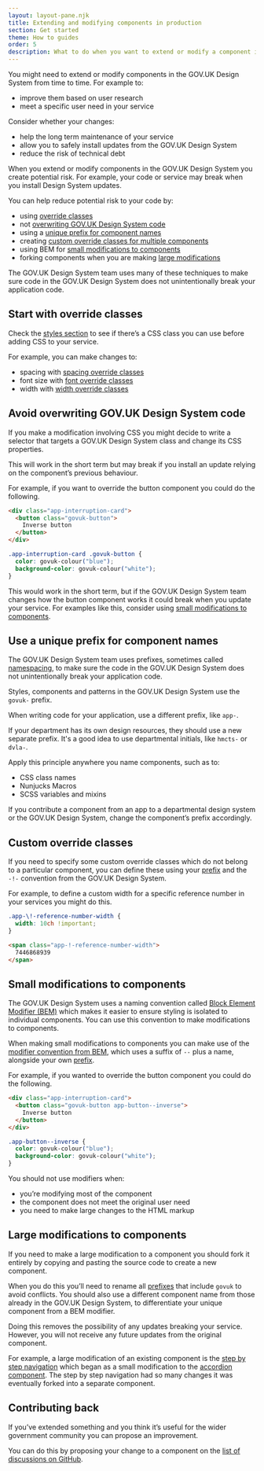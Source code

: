 ```yaml
---
layout: layout-pane.njk
title: Extending and modifying components in production
section: Get started
theme: How to guides
order: 5
description: What to do when you want to extend or modify a component in production.
---
```


You might need to extend or modify components in the GOV.UK Design System from time to time. For example to:

- improve them based on user research
- meet a specific user need in your service

Consider whether your changes:

- help the long term maintenance of your service
- allow you to safely install updates from the GOV.UK Design System
- reduce the risk of technical debt

When you extend or modify components in the GOV.UK Design System you create potential risk. For example, your code or service may break when you install Design System updates.

You can help reduce potential risk to your code by:

- using [override classes](#start-with-override-classes)
- not [overwriting GOV.UK Design System code](#avoid-overwriting-govuk-design-system-code)
- using a [unique prefix for component names][prefix]
- creating [custom override classes for multiple components](#custom-override-classes)
- using BEM for [small modifications to components](#small-modifications-to-components)
- forking components when you are making [large modifications](#large-modifications-to-components)

The GOV.UK Design System team uses many of these techniques to make sure code in the GOV.UK Design System does not unintentionally break your application code.

## Start with override classes

Check the [styles section](/styles/) to see if there’s a CSS class you can use before adding CSS to your service.

For example, you can make changes to:

- spacing with [spacing override classes](/styles/spacing/#overriding-spacing)
- font size with [font override classes](/styles/typography/#font-override-classes)
- width with [width override classes](/styles/layout/#width-override-classes)

## Avoid overwriting GOV.UK Design System code

If you make a modification involving CSS you might decide to write a selector that targets a GOV.UK Design System class and change its CSS properties.

This will work in the short term but may break if you install an update relying on the component’s previous behaviour.

For example, if you want to override the button component you could do the following.

```html
<div class="app-interruption-card">
  <button class="govuk-button">
    Inverse button
  </button>
</div>
```

```css
.app-interruption-card .govuk-button {
  color: govuk-colour("blue");
  background-color: govuk-colour("white");
}
```

This would work in the short term, but if the GOV.UK Design System team changes how the button component works it could break when you update your service. For examples like this, consider using [small modifications to components](#small-modifications-to-components).

## Use a unique prefix for component names

The GOV.UK Design System team uses prefixes, sometimes called [namespacing](https://techterms.com/definition/namespace), to make sure the code in the GOV.UK Design System does not unintentionally break your application code.

Styles, components and patterns in the GOV.UK Design System use the `govuk-` prefix.

When writing code for your application, use a different prefix, like `app-`.

If your department has its own design resources, they should use a new separate prefix. It's a good idea to use departmental initials, like `hmcts-` or `dvla-`.

Apply this principle anywhere you name components, such as to:

- CSS class names
- Nunjucks Macros
- SCSS variables and mixins

If you contribute a component from an app to a departmental design system or the GOV.UK Design System, change the component’s prefix accordingly.

## Custom override classes

If you need to specify some custom override classes which do not belong to a particular component, you can define these using your [prefix] and the `-!-` convention from the GOV.UK Design System.

For example, to define a custom width for a specific reference number in your services you might do this.

```css
.app-\!-reference-number-width {
  width: 10ch !important;
}
```

```html
<span class="app-!-reference-number-width">
  7446868939
</span>
```

## Small modifications to components

The GOV.UK Design System uses a naming convention called [Block Element Modifier (BEM)](https://getbem.com/) which makes it easier to ensure styling is isolated to individual components. You can use this convention to make modifications to components.

When making small modifications to components you can make use of the [modifier convention from BEM](https://getbem.com/naming/), which uses a suffix of `--` plus a name, alongside your own [prefix].

For example, if you wanted to override the button component you could do the following.

```html
<div class="app-interruption-card">
  <button class="govuk-button app-button--inverse">
    Inverse button
  </button>
</div>
```

```css
.app-button--inverse {
  color: govuk-colour("blue");
  background-color: govuk-colour("white");
}
```

You should not use modifiers when:

- you’re modifying most of the component
- the component does not meet the original user need
- you need to make large changes to the HTML markup

## Large modifications to components

If you need to make a large modification to a component you should fork it entirely by copying and pasting the source code to create a new component.

When you do this you’ll need to rename all [prefixes][prefix] that include `govuk` to avoid conflicts. You should also use a different component name from those already in the GOV.UK Design System, to differentiate your unique component from a BEM modifier.

Doing this removes the possibility of any updates breaking your service. However, you will not receive any future updates from the original component.

For example, a large modification of an existing component is the [step by step navigation](/patterns/step-by-step-navigation/) which began as a small modification to the [accordion component](/components/accordion/). The step by step navigation had so many changes it was eventually forked into a separate component.

## Contributing back

If you’ve extended something and you think it’s useful for the wider government community you can propose an improvement.

You can do this by proposing your change to a component on the [list of discussions on GitHub](https://github.com/orgs/alphagov/projects/43/views/2).

[prefix]: #use-a-unique-prefix-for-component-names

